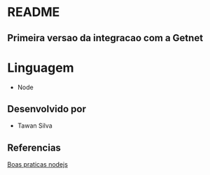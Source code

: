 # README

## Primeira versao da integracao com a Getnet

# Linguagem
* Node

## Desenvolvido por
* Tawan Silva

## Referencias
[Boas praticas nodejs](https://nodewebapps.com/2017/01/03/13-security-best-practices-for-your-web-application/)
